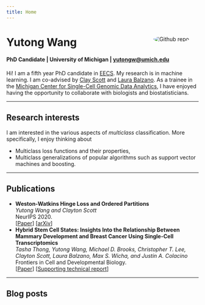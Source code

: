 ```yaml
---
title: Home
---
```


<img src="me.jpg" style="border-radius:50%;max-width:25%;min-width:40px;float:right;margin:25px" alt="Github repo" />

# Yutong Wang
#### PhD Candidate |  University of Michigan | <A HREF="mailto: &#121;&#117;&#116;&#111;&#110;&#103;&#119;&#064;&#117;&#109;&#105;&#099;&#104;&#046;&#101;&#100;&#117;" > &#121;&#117;&#116;&#111;&#110;&#103;&#119;&#064;&#117;&#109;&#105;&#099;&#104;&#046;&#101;&#100;&#117; </a>

<!-- <span><img src="email.png" style="width:120px" alt="email" /></span>
-->

Hi! I am a fifth year PhD candidate in [EECS](https://eecs.engin.umich.edu/). 
My research is in machine learning. 
I am co-advised by [Clay Scott](http://web.eecs.umich.edu/~cscott/) and [Laura Balzano](http://web.eecs.umich.edu/~girasole/). 
As a trainee in the [Michigan Center for Single-Cell Genomic Data Analytics](https://midas.umich.edu/research/health-old/single-cell/), I have enjoyed having the opportunity to collaborate with biologists and biostatisticians.

---

## Research interests

I am interested in the various aspects of *multiclass* classification. More specifically, I enjoy thinking about

- Multiclass loss functions and their properties,
- Multiclass generalizations of popular algorithms such as support vector machines and boosting.

---
## Publications

- **Weston-Watkins Hinge Loss and Ordered Partitions**</br>
*Yutong Wang and Clayton Scott*</br> 
NeurIPS 2020.</br> 
[[Paper](https://papers.nips.cc/paper/2020/hash/e5e6851e7f7ffd3530e7389e183aa468-Abstract.html)]
[[arXiv](https://arxiv.org/abs/2006.07346)]
- **Hybrid Stem Cell States: Insights Into the Relationship Between Mammary Development and Breast Cancer Using Single-Cell Transcriptomics**</br>
*Tasha Thong, Yutong Wang, Michael D. Brooks, Christopher T. Lee, Clayton Scott, Laura Balzano, Max S. Wicha, and Justin A. Colacino* </br>
Frontiers in Cell and Developmental Biology.</br>
[[Paper](https://www.frontiersin.org/articles/10.3389/fcell.2020.00288/full)]
[[Supporting technical report](https://www.biorxiv.org/content/10.1101/637488v1?rss=1)]




---
## Blog posts
